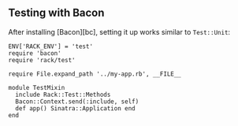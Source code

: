 Testing with Bacon
------------------

After installing [Bacon][bc], setting it up works similar to `Test::Unit`:

    ENV['RACK_ENV'] = 'test'
    require 'bacon'
    require 'rack/test'
    
    require File.expand_path '../my-app.rb', __FILE__
 
    module TestMixin
      include Rack::Test::Methods
      Bacon::Context.send(:include, self)
      def app() Sinatra::Application end
    end


